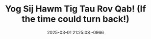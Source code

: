 ---
layout: movie-video-data
date: 2025-03-01 21:25:08 -0966
categories: movie

# Site Attributes
title: "Yog Sij Hawm Tig Tau Rov Qab! (If the time could turn back!)"
permalink: "/movie/Yog_Sij_Hawm_Tig_Tau_Rov_Qab!_(If_the_time_could_turn_back!)"

# Movie Attributes
synopsis: "There are many religions to believe, many ways to worship, many church to belong to, many hopes to wait, but only one god existed and one love to be trusted then. One chance for a true love. When you missed the chance, you may wish and can only say, if, the time could turn back. "
producer: "Modern Jungle Art Studio"
director: "Cha Her, Pao Hu Van"
writer: ""
video_link: ""
genre: "Action Romance"
year: ""
release_type: "DVD"
storage: "Center for Hmong Studies"
thumbnail: "/assets/images/movie_thumbnails/Yog Sij Hawm Tig Tau Rov Qab! (If the time could turn back!).jpeg"
publishing_company: "Modern Jungle Art Studio"

# Sequels + Parts
base_movie: ""
total_parts: 
sequel: ""

# Movie Cast
cast:
- name: "A Lauj"
- name: "Nalis Lis"
- name: "Lis Vaj"
- name: "Xaim Yaj"
---